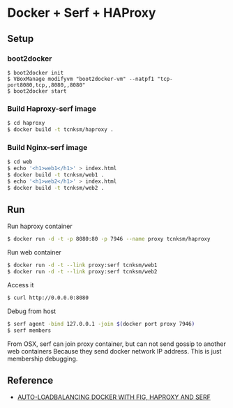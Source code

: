 Docker + Serf + HAProxy
====

## Setup

### boot2docker

```
$ boot2docker init
$ VBoxManage modifyvm "boot2docker-vm" --natpf1 "tcp-port8080,tcp,,8080,,8080"
$ boot2docker start
```

### Build Haproxy-serf image

```bash
$ cd haproxy
$ docker build -t tcnksm/haproxy .
```

### Build Nginx-serf image

```bash
$ cd web
$ echo '<h1>web1</h1>' > index.html
$ docker build -t tcnksm/web1 .
$ echo '<h1>web2</h1>' > index.html
$ docker build -t tcnksm/web2 .
```

## Run

Run haproxy container

```bash
$ docker run -d -t -p 8080:80 -p 7946 --name proxy tcnksm/haproxy
```

Run web container

```bash
$ docker run -d -t --link proxy:serf tcnksm/web1
$ docker run -d -t --link proxy:serf tcnksm/web2
```

Access it

```bash
$ curl http://0.0.0.0:8080
```

Debug from host 

```bash
$ serf agent -bind 127.0.0.1 -join $(docker port proxy 7946)
$ serf members
```

From OSX, serf can join proxy container, but can not send gossip to another web containers Because they send docker network IP address. This is just membership debugging.




## Reference

- [AUTO-LOADBALANCING DOCKER WITH FIG, HAPROXY AND SERF](http://www.centurylinklabs.com/auto-loadbalancing-with-fig-haproxy-and-serf/)
